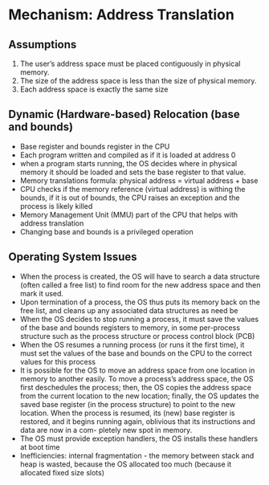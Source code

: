 # Mechanism: Address Translation

## Assumptions

1. The user’s address space must be placed contiguously in physical memory.
2. The size of the address space is less than the size of physical memory.
3. Each address space is exactly the same size

## Dynamic (Hardware-based) Relocation (base and bounds)

- Base register and bounds register in the CPU
- Each program written and compiled as if it is loaded at address 0
- when a program starts running, the OS decides where in physical memory
  it should be loaded and sets the base register to that value.
- Memory translations formula:
  physical address = virtual address + base
- CPU checks if the memory reference (virtual address) is withing the bounds,
  if it is out of bounds, the CPU raises an exception and the process is likely killed
- Memory Management Unit (MMU) part of the CPU that helps with address translation
- Changing base and bounds is a privileged operation

## Operating System Issues

- When the process is created, the OS will have to search a data structure
  (often called a free list) to find room for the new address space and then mark it used.
- Upon termination of a process, the OS thus puts its memory back on the free
  list, and cleans up any associated data structures as need be
- When the OS decides to stop running a process, it must save the values
  of the base and bounds registers to memory, in some per-process structure such as the
  process structure or process control block (PCB)
- When the OS resumes a running process (or runs it the first time), it must set the values
  of the base and bounds on the CPU to the correct values for this process
- It is possible for the OS to move an address space from one location in memory to another easily.
  To move a process’s address space, the OS
  first deschedules the process; then, the OS copies the address space from
  the current location to the new location; finally, the OS updates the saved
  base register (in the process structure) to point to the new location. When
  the process is resumed, its (new) base register is restored, and it begins
  running again, oblivious that its instructions and data are now in a com-
  pletely new spot in memory.
- The OS must provide exception handlers, the OS installs these handlers at boot time
- Inefficiencies: internal fragmentation - the memory between stack and heap is wasted, because
  the OS allocated too much (because it allocated fixed size slots)
